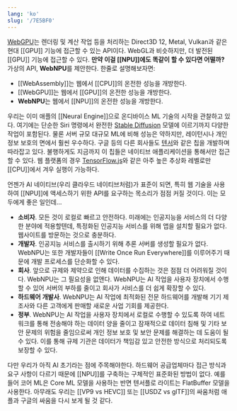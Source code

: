 ```yaml
---
lang: 'ko'
slug: '/7E5BF0'
---
```


[WebGPU](https://gpuweb.github.io/gpuweb/)는 렌더링 및 계산 작업 등을 처리하는 Direct3D 12, Metal, Vulkan과 같은 현대 [[GPU]] 기능에 접근할 수 있는 API이다.
WebGL과 비슷하지만, 더 발전된 [[GPU]] 기능에 접근할 수 있다.
**만약 이걸 [[NPU]]에도 똑같이 할 수 있다면 어떨까?**
가상의 API, **WebNPU**를 제안한다.
한줄로 설명해보자면:

- [[WebAssembly]]는 웹에서 [[CPU]]의 온전한 성능을 개방한다.
- [[WebGPU]]는 웹에서 [[GPU]]의 온전한 성능을 개방한다.
- **WebNPU**는 웹에서 [[NPU]]의 온전한 성능을 개방한다.

우리는 이미 애플의 [[Neural Engine]]으로 온디바이스 ML 기술의 시작을 관찰하고 있다. 여기에는 단순한 Siri 명령에서 완전한 [Stable Diffusion](https://github.com/apple/ml-stable-diffusion) 모델에 이르기까지 다양한 작업이 포함된다. 물론 서버 규모 대규모 ML에 비해 성능은 약하지만, 레이턴시나 개인 정보 보호의 면에서 훨씬 우수하다. 구글 등의 다른 회사들도 [텐서](https://blog.google/products/pixel/introuting-google-tensor/)와 같은 칩을 개발하며 따라잡고 있다. 불행하게도 지금까지 이 칩들은 네이티브 애플리케이션을 통해서만 접근할 수 있다. 웹 플랫폼의 경우 [TensorFlow.js](https://www.tensorflow.org/js)와 같은 아주 높은 추상화 레벨로만 [[CPU]]에서 겨우 실행이 가능하다.

언젠가 AI 네이티브(우리 클라우드 네이티브처럼)가 표준이 되면, 특히 웹 기술을 사용하여 [[NPU]]에 액세스하기 위한 API를 요구하는 목소리가 점점 커질 것이다. 이는 모두에게 좋은 일인데...

- **소비자**. 모든 것이 로컬로 빠르고 안전하다. 미래에는 인공지능을 서비스의 더 다양한 분야에 적용할텐데, 특정화된 인공지능 서비스를 위해 앱을 설치할 필요가 없다. 웹사이트를 방문하는 것으로 충분하다.
- **개발자**. 인공지능 서비스를 출시하기 위해 추론 서버를 생성할 필요가 없다. WebNPU는 또한 개발자들이 [[Write Once Run Everywhere]]를 이루어주기 때문에 개발 프로세스를 단순화할 수 있다.
- **회사**. 앞으로 규제와 제약으로 인해 데이터를 수집하는 것은 점점 더 어려워질 것이다. WebNPU는 그 필요성을 없앤다. WebNPU는 AI 작업을 사용자 장치에서 수행할 수 있어 서버의 부하를 줄이고 회사가 서비스를 더 쉽게 확장할 수 있다.
- **하드웨어 개발사**. WebNPU는 AI 작업에 최적화된 전문 하드웨어를 개발해 기기 제조사와 다른 고객에게 판매할 새로운 사업 기회를 제공한다.
- **정부**. WebNPU는 AI 작업을 사용자 장치에서 로컬로 수행할 수 있도록 하여 네트워크를 통해 전송해야 하는 데이터 양을 줄이고 잠재적으로 데이터 침해 및 기타 보안 문제의 위험을 줄임으로써 개인 정보 보호 및 보안 문제를 해결하는 데 도움이 될 수 있다. 이를 통해 규제 기관은 데이터가 책임감 있고 안전한 방식으로 처리되도록 보장할 수 있다.

다만 우리가 아직 AI 초기라는 점에 주목해야한다. 하드웨어 공급업체마다 접근 방식과 요구 사항이 다르기 때문에 [[NPU]]를 구축하는 구체적인 표준화된 방법이 없다. 예를 들어 코어 ML은 Core ML 모델을 사용하는 반면 텐서플로 라이트는 FlatBuffer 모델을 사용한다. 아무래도 우리는 [[VP9 vs HEVC]] 또는 [[USDZ vs glTF]]의 싸움처럼 애플과 구글의 싸움을 다시 보게 될 것 같다.
